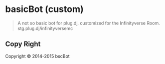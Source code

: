 # basicBot (custom)
> A not so basic bot for plug.dj, customized for the Infinityverse Room.
> stg.plug.dj/infinityversemc

Copy Right
---------
Copyright &copy; 2014-2015 bscBot
